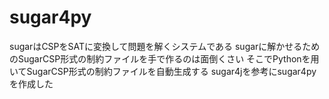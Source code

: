 # sugar4py
sugarはCSPをSATに変換して問題を解くシステムである
sugarに解かせるためのSugarCSP形式の制約ファイルを手で作るのは面倒くさい
そこでPythonを用いてSugarCSP形式の制約ファイルを自動生成する
sugar4jを参考にsugar4pyを作成した
